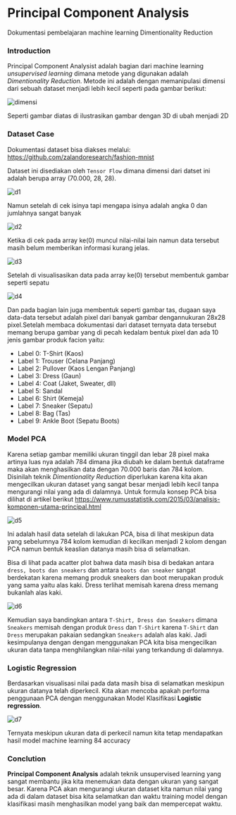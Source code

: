 # Principal Component Analysis
Dokumentasi pembelajaran machine learning Dimentionality Reduction

### Introduction
Principal Component Analysist adalah bagian dari machine learning *unsupervised learning* dimana metode yang digunakan adalah *Dimentionality Reduction*. Metode ini adalah dengan memanipulasi dimensi dari sebuah dataset menjadi lebih kecil seperti pada gambar berikut:

![dimensi](https://user-images.githubusercontent.com/90812378/179361838-ca349d53-db80-451e-aa58-2bf2ced9f824.png)

Seperti gambar diatas di ilustrasikan gambar dengan 3D di ubah menjadi 2D

### Dataset Case
Dokumentasi dataset bisa diakses melalui: https://github.com/zalandoresearch/fashion-mnist

Dataset ini disediakan oleh `Tensor Flow` dimana dimensi dari datset ini adalah berupa array (70.000, 28, 28). 

![d1](https://user-images.githubusercontent.com/90812378/179361760-cdd7d1ab-ba82-42de-8fa0-78763f0227d3.png)

Namun setelah di cek isinya tapi mengapa isinya adalah angka 0 dan jumlahnya sangat banyak

![d2](https://user-images.githubusercontent.com/90812378/179361936-fa703dc4-6a04-4371-83a2-79fc7ee9dfae.png)

Ketika di cek pada array ke(0) muncul nilai-nilai lain namun data tersebut masih belum memberikan informasi kurang jelas.

![d3](https://user-images.githubusercontent.com/90812378/179362005-c40d9a49-aa8e-4808-9ced-a51260b9521d.png)

Setelah di visualisasikan data pada array ke(0) tersebut membentuk gambar seperti sepatu

![d4](https://user-images.githubusercontent.com/90812378/179362053-fff7a9a8-9692-4451-8e85-99f37a9cd497.png)

Dan pada bagian lain juga membentuk seperti gambar tas, dugaan saya data-data tersebut adalah pixel dari banyak gambar dengannukuran 28x28 pixel.Setelah membaca dokumentasi dari dataset ternyata data tersebut memang berupa gambar yang di pecah kedalam bentuk pixel dan ada 10 jenis gambar produk facion yaitu:
- Label 0: T-Shirt (Kaos)
- Label 1: Trouser (Celana Panjang)
- Label 2: Pullover (Kaos Lengan Panjang)
- Label 3: Dress (Gaun)
- Label 4: Coat (Jaket, Sweater, dll)
- Label 5: Sandal
- Label 6: Shirt (Kemeja)
- Label 7: Sneaker (Sepatu)
- Label 8: Bag (Tas)
- Label 9: Ankle Boot (Sepatu Boots)

### Model PCA

Karena setiap gambar memiliki ukuran tinggil dan lebar 28 pixel maka artinya luas nya adalah 784 dimana jika diubah ke dalam bentuk dataframe maka akan menghasilkan data dengan 70.000 baris dan 784 kolom. Disinilah teknik *Dimentionality Reduction* diperlukan karena kita akan mengecilkan ukuran dataset yang sangat besar menjadi lebih kecil tanpa mengurangi nilai yang ada di dalamnya. Untuk formula konsep PCA bisa dilihat di artikel berikut https://www.rumusstatistik.com/2015/03/analisis-komponen-utama-principal.html

![d5](https://user-images.githubusercontent.com/90812378/179382238-647e3cbc-b020-4d0a-a72a-0b2872147563.png)

Ini adalah hasil data setelah di lakukan PCA, bisa di lihat meskipun data yang sebelumnya 784 kolom kemudian di kecilkan menjadi 2 kolom dengan PCA namun bentuk keaslian datanya masih bisa di selamatkan.

Bisa di lihat pada acatter plot bahwa data masih bisa di bedakan antara `dress, boots dan sneakers` dan antara `boots dan sneaker` sangat berdekatan karena memang produk sneakers dan boot merupakan produk yang sama yaitu alas kaki. Dress terlihat memisah karena dress memang bukanlah alas kaki.

![d6](https://user-images.githubusercontent.com/90812378/179382355-7fe4db64-1284-4dfe-97c5-3b0614ced0fc.png)

Kemudian saya bandingkan antara `T-Shirt, Dress dan Sneakers` dimana `Sneakers` memisah dengan produk `Dress` dan `T-Shirt` karena `T-Shirt` dan `Dress` merupakan pakaian sedangkan `Sneakers` adalah alas kaki.
Jadi kesimpulanya dengan dengan menggunakan PCA kita bisa mengecilkan ukuran data tanpa menghilangkan nilai-nilai yang terkandung di dalamnya.

### Logistic Regression
Berdasarkan visualisasi nilai pada data masih bisa di selamatkan meskipun ukuran datanya telah diperkecil. Kita akan mencoba apakah performa penggunaan PCA dengan menggunakan Model Klasifikasi **Logistic regression**.

![d7](https://user-images.githubusercontent.com/90812378/179382842-308a1a32-aa7c-4046-9f12-5f339c0c04d2.png)

Ternyata meskipun ukuran data di perkecil namun kita tetap mendapatkan hasil model machine learning 84 accuracy

### Conclution
**Principal Component Analysis** adalah teknik unsupervised learning yang sangat membantu jika kita menemukan data dengan ukuran yang sangat besar. Karena PCA akan mengurangi ukuran dataset kita namun nilai yang ada di dalam dataset bisa kita selamatkan dan waktu training model dengan klasifikasi masih menghasilkan model yang baik dan mempercepat waktu.

